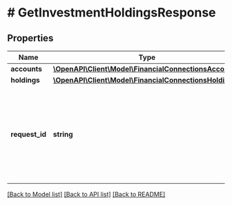 # # GetInvestmentHoldingsResponse

## Properties

Name | Type | Description | Notes
------------ | ------------- | ------------- | -------------
**accounts** | [**\OpenAPI\Client\Model\FinancialConnectionsAccount[]**](FinancialConnectionsAccount.md) |  |
**holdings** | [**\OpenAPI\Client\Model\FinancialConnectionsHolding[]**](FinancialConnectionsHolding.md) |  |
**request_id** | **string** | An identifier that is exclusive to the request and can serve as a means for investigating and resolving issues. |

[[Back to Model list]](../../README.md#models) [[Back to API list]](../../README.md#endpoints) [[Back to README]](../../README.md)
